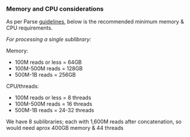 ### Memory and CPU considerations
As per Parse [guidelines](https://support.parsebiosciences.com/hc/en-us/articles/23060102930580-Pipeline-Installation-Current-Version), below is the recommended minimum memory & CPU requirements.  

*For processing a single sublibrary:*

Memory:

- 100M reads or less =  64GB
- 100M-500M reads = 128GB
- 500M-1B  reads = 256GB

CPU/threads:
- 100M reads or less =  8 threads
- 100M-500M reads = 16 threads
- 500M-1B  reads = 24-32 threads

We have 8 sublibraries; each with 1,600M reads after concatenation, so would need aprox 400GB memory & 44 threads
